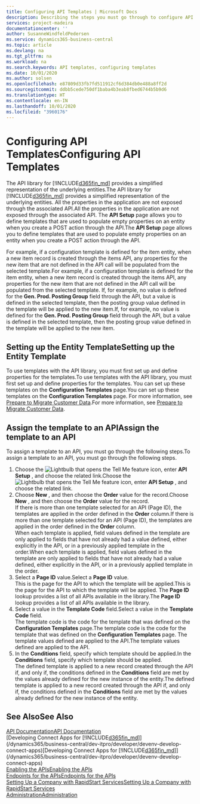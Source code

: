 ```yaml
---
title: Configuring API Templates | Microsoft Docs
description: Describing the steps you must go through to configure API templates for Dynamics 365 Business Central.
services: project-madeira
documentationcenter: ''
author: SusanneWindfeldPedersen
ms.service: dynamics365-business-central
ms.topic: article
ms.devlang: na
ms.tgt_pltfrm: na
ms.workload: na
ms.search.keywords: API templates, configuring templates
ms.date: 10/01/2020
ms.author: solsen
ms.openlocfilehash: e87809d33fb7fd511912cf6d384db0e488a8ff2d
ms.sourcegitcommit: ddbb5cede750df1baba4b3eab8fbed6744b5b9d6
ms.translationtype: HT
ms.contentlocale: en-IN
ms.lasthandoff: 10/01/2020
ms.locfileid: "3960176"
---
```

# <a name="configuring-api-templates"></a><span data-ttu-id="03f49-103">Configuring API Templates</span><span class="sxs-lookup"><span data-stu-id="03f49-103">Configuring API Templates</span></span>
<span data-ttu-id="03f49-104">The API library for [!INCLUDE[d365fin_md](includes/d365fin_md.md)] provides a simplified representation of the underlying entities.</span><span class="sxs-lookup"><span data-stu-id="03f49-104">The API library for [!INCLUDE[d365fin_md](includes/d365fin_md.md)] provides a simplified representation of the underlying entities.</span></span> <span data-ttu-id="03f49-105">All the properties in the application are not exposed through the associated API.</span><span class="sxs-lookup"><span data-stu-id="03f49-105">All the properties in the application are not exposed through the associated API.</span></span> <span data-ttu-id="03f49-106">The **API Setup** page allows you to define templates that are used to populate empty properties on an entity when you create a POST action through the API.</span><span class="sxs-lookup"><span data-stu-id="03f49-106">The **API Setup** page allows you to define templates that are used to populate empty properties on an entity when you create a POST action through the API.</span></span> 

<span data-ttu-id="03f49-107">For example, if a configuration template is defined for the item entity, when a new item record is created through the items API, any properties for the new item that are not defined in the API call will be populated from the selected template.</span><span class="sxs-lookup"><span data-stu-id="03f49-107">For example, if a configuration template is defined for the item entity, when a new item record is created through the items API, any properties for the new item that are not defined in the API call will be populated from the selected template.</span></span> <span data-ttu-id="03f49-108">If, for example, no value is defined for the **Gen. Prod. Posting Group** field through the API, but a value is defined in the selected template, then the posting group value defined in the template will be applied to the new item.</span><span class="sxs-lookup"><span data-stu-id="03f49-108">If, for example, no value is defined for the **Gen. Prod. Posting Group** field through the API, but a value is defined in the selected template, then the posting group value defined in the template will be applied to the new item.</span></span> 

## <a name="setting-up-the-entity-template"></a><span data-ttu-id="03f49-109">Setting up the Entity Template</span><span class="sxs-lookup"><span data-stu-id="03f49-109">Setting up the Entity Template</span></span>
<span data-ttu-id="03f49-110">To use templates with the API library, you must first set up and define properties for the templates.</span><span class="sxs-lookup"><span data-stu-id="03f49-110">To use templates with the API library, you must first set up and define properties for the templates.</span></span> <span data-ttu-id="03f49-111">You can set up these templates on the **Configuration Templates** page.</span><span class="sxs-lookup"><span data-stu-id="03f49-111">You can set up these templates on the **Configuration Templates** page.</span></span> <span data-ttu-id="03f49-112">For more information, see [Prepare to Migrate Customer Data](admin-use-templates-to-prepare-customer-data-for-migration.md).</span><span class="sxs-lookup"><span data-stu-id="03f49-112">For more information, see [Prepare to Migrate Customer Data](admin-use-templates-to-prepare-customer-data-for-migration.md).</span></span> 

## <a name="assign-the-template-to-an-api"></a><span data-ttu-id="03f49-113">Assign the template to an API</span><span class="sxs-lookup"><span data-stu-id="03f49-113">Assign the template to an API</span></span>

<span data-ttu-id="03f49-114">To assign a template to an API, you must go through the following steps.</span><span class="sxs-lookup"><span data-stu-id="03f49-114">To assign a template to an API, you must go through the following steps.</span></span>

1. <span data-ttu-id="03f49-115">Choose the ![Lightbulb that opens the Tell Me feature](media/ui-search/search_small.png "Tell me what you want to do") icon, enter **API Setup** , and choose the related link.</span><span class="sxs-lookup"><span data-stu-id="03f49-115">Choose the ![Lightbulb that opens the Tell Me feature](media/ui-search/search_small.png "Tell me what you want to do") icon, enter **API Setup** , and choose the related link.</span></span>
2. <span data-ttu-id="03f49-116">Choose **New** , and then choose the **Order** value for the record.</span><span class="sxs-lookup"><span data-stu-id="03f49-116">Choose **New** , and then choose the **Order** value for the record.</span></span>  
<span data-ttu-id="03f49-117">If there is more than one template selected for an API (Page ID), the templates are applied in the order defined in the **Order** column.</span><span class="sxs-lookup"><span data-stu-id="03f49-117">If there is more than one template selected for an API (Page ID), the templates are applied in the order defined in the **Order** column.</span></span>   
<span data-ttu-id="03f49-118">When each template is applied, field values defined in the template are only applied to fields that have not already had a value defined, either explicitly in the API, or in a previously applied template in the order.</span><span class="sxs-lookup"><span data-stu-id="03f49-118">When each template is applied, field values defined in the template are only applied to fields that have not already had a value defined, either explicitly in the API, or in a previously applied template in the order.</span></span> 
3. <span data-ttu-id="03f49-119">Select a **Page ID** value.</span><span class="sxs-lookup"><span data-stu-id="03f49-119">Select a **Page ID** value.</span></span>  
<span data-ttu-id="03f49-120">This is the page for the API to which the template will be applied.</span><span class="sxs-lookup"><span data-stu-id="03f49-120">This is the page for the API to which the template will be applied.</span></span> <span data-ttu-id="03f49-121">The **Page ID** lookup provides a list of all APIs available in the library.</span><span class="sxs-lookup"><span data-stu-id="03f49-121">The **Page ID** lookup provides a list of all APIs available in the library.</span></span>
4. <span data-ttu-id="03f49-122">Select a value in the **Template Code** field.</span><span class="sxs-lookup"><span data-stu-id="03f49-122">Select a value in the **Template Code** field.</span></span>  
<span data-ttu-id="03f49-123">The template code is the code for the template that was defined on the **Configuration Templates** page.</span><span class="sxs-lookup"><span data-stu-id="03f49-123">The template code is the code for the template that was defined on the **Configuration Templates** page.</span></span> <span data-ttu-id="03f49-124">The template values defined are applied to the API.</span><span class="sxs-lookup"><span data-stu-id="03f49-124">The template values defined are applied to the API.</span></span> 
5. <span data-ttu-id="03f49-125">In the **Conditions** field, specify which template should be applied.</span><span class="sxs-lookup"><span data-stu-id="03f49-125">In the **Conditions** field, specify which template should be applied.</span></span>  
<span data-ttu-id="03f49-126">The defined template is applied to a new record created through the API if, and only if, the conditions defined in the **Conditions** field are met by the values already defined for the new instance of the entity.</span><span class="sxs-lookup"><span data-stu-id="03f49-126">The defined template is applied to a new record created through the API if, and only if, the conditions defined in the **Conditions** field are met by the values already defined for the new instance of the entity.</span></span>

## <a name="see-also"></a><span data-ttu-id="03f49-127">See Also</span><span class="sxs-lookup"><span data-stu-id="03f49-127">See Also</span></span>
[<span data-ttu-id="03f49-128">API Documentation</span><span class="sxs-lookup"><span data-stu-id="03f49-128">API Documentation</span></span>](/dynamics-nav/fin-graph)  
<span data-ttu-id="03f49-129">[Developing Connect Apps for [!INCLUDE[d365fin_md](includes/d365fin_md.md)]](/dynamics365/business-central/dev-itpro/developer/devenv-develop-connect-apps)</span><span class="sxs-lookup"><span data-stu-id="03f49-129">[Developing Connect Apps for [!INCLUDE[d365fin_md](includes/d365fin_md.md)]](/dynamics365/business-central/dev-itpro/developer/devenv-develop-connect-apps)</span></span>  
[<span data-ttu-id="03f49-130">Enabling the APIs</span><span class="sxs-lookup"><span data-stu-id="03f49-130">Enabling the APIs</span></span>](/dynamics-nav/enabling-apis-for-dynamics-nav)  
[<span data-ttu-id="03f49-131">Endpoints for the APIs</span><span class="sxs-lookup"><span data-stu-id="03f49-131">Endpoints for the APIs</span></span>](/dynamics-nav/endpoints-apis-for-dynamics)  
[<span data-ttu-id="03f49-132">Setting Up a Company with RapidStart Services</span><span class="sxs-lookup"><span data-stu-id="03f49-132">Setting Up a Company with RapidStart Services</span></span>](admin-set-up-a-company-with-rapidstart.md)  
[<span data-ttu-id="03f49-133">Administration</span><span class="sxs-lookup"><span data-stu-id="03f49-133">Administration</span></span>](admin-setup-and-administration.md)